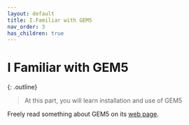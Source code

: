 ```yaml
---
layout: default
title: I.Familiar with GEM5
nav_order: 3
has_children: true
---
```


# I Familiar with GEM5

{: .outline}
> At this part, you will learn installation and use of GEM5

Freely read something about GEM5 on its [web page](https://www.gem5.org/).
